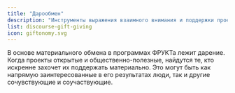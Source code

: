 ```yaml
---
title: "Дарообмен"
description: "Инструменты выражения взаимного внимания и поддержки проектов и их авторов"
list: discourse-gift-giving
icon: giftonomy.svg
---
```


В основе материального обмена в программах ФРУКТа лежит дарение. Когда проекты открытые и общественно-полезные, найдутся те, кто искренне захочет их поддержать материально. Это могут быть как напрямую заинтересованные в его результатах люди, так и другие сочувствующие и соучаствующие.
